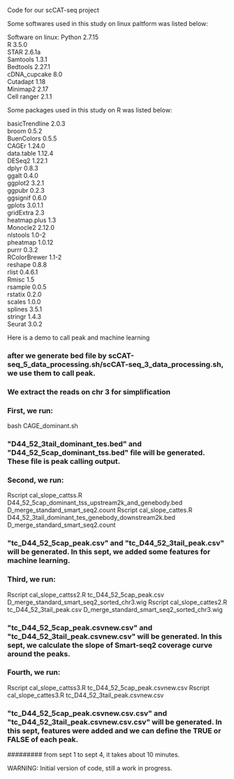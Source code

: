 Code for our scCAT-seq project



Some softwares used in this study on linux paltform was listed below:

Software on linux:
Python 2.7.15   
R 3.5.0   
STAR 2.6.1a   
Samtools 1.3.1   
Bedtools 2.27.1   
cDNA_cupcake 8.0   
Cutadapt 1.18   
Minimap2 2.17   
Cell ranger 2.1.1   

 
Some packages used in this study on R was listed below:

basicTrendline 2.0.3   
broom 0.5.2   
BuenColors 0.5.5   
CAGEr 1.24.0   
data.table 1.12.4   
DESeq2 1.22.1   
dplyr 0.8.3   
ggalt 0.4.0   
ggplot2 3.2.1   
ggpubr 0.2.3   
ggsignif 0.6.0   
gplots 3.0.1.1   
gridExtra 2.3   
heatmap.plus 1.3   
Monocle2 2.12.0   
nlstools 1.0-2   
pheatmap 1.0.12   
purrr 0.3.2   
RColorBrewer 1.1-2   
reshape 0.8.8   
rlist 0.4.6.1   
Rmisc 1.5   
rsample 0.0.5   
rstatix 0.2.0   
scales 1.0.0   
splines 3.5.1   
stringr 1.4.3   
Seurat 3.0.2   




Here is a demo to call peak and machine learning

### after we generate bed file by scCAT-seq_5_data_processing.sh/scCAT-seq_3_data_processing.sh, we use them to call peak.

### We extract the reads on chr 3 for simplification



### First, we run:

bash CAGE_dominant.sh 

### "D44_52_3tail_dominant_tes.bed" and "D44_52_5cap_dominant_tss.bed" file will be generated. These file is peak calling output.



### Second, we run:

Rscript cal_slope_cattss.R D44_52_5cap_dominant_tss_upstream2k_and_genebody.bed D_merge_standard_smart_seq2.count
Rscript cal_slope_cattes.R D44_52_3tail_dominant_tes_genebody_downstream2k.bed D_merge_standard_smart_seq2.count

### "tc_D44_52_5cap_peak.csv" and "tc_D44_52_3tail_peak.csv" will be generated. In this sept, we added some features for machine learning.



### Third, we run:

Rscript cal_slope_cattss2.R tc_D44_52_5cap_peak.csv D_merge_standard_smart_seq2_sorted_chr3.wig
Rscript cal_slope_cattes2.R tc_D44_52_3tail_peak.csv  D_merge_standard_smart_seq2_sorted_chr3.wig

### "tc_D44_52_5cap_peak.csvnew.csv" and "tc_D44_52_3tail_peak.csvnew.csv" will be generated. In this sept, we calculate the slope of Smart-seq2 coverage curve around the peaks.



### Fourth, we run:

Rscript cal_slope_cattss3.R tc_D44_52_5cap_peak.csvnew.csv
Rscript cal_slope_cattes3.R tc_D44_52_3tail_peak.csvnew.csv

### "tc_D44_52_5cap_peak.csvnew.csv.csv" and "tc_D44_52_3tail_peak.csvnew.csv.csv" will be generated. In this sept, features were added and we can define the TRUE or FALSE of each peak.


######### from sept 1 to sept 4, it takes about 10 minutes.

WARNING: Initial version of code, still a work in progress.
